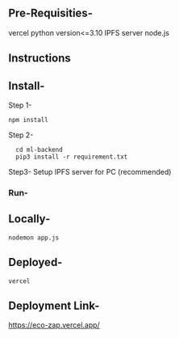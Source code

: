 ## Pre-Requisities-
vercel
python version<=3.10
IPFS server
node.js

## Instructions

## Install-
Step 1- 
```
npm install
```

Step 2- 
```
  cd ml-backend
  pip3 install -r requirement.txt
```

Step3- 
  Setup IPFS server for PC (recommended)

### Run- 
## Locally-
```nodemon app.js```

## Deployed-
```vercel```


## Deployment Link-
https://eco-zap.vercel.app/
